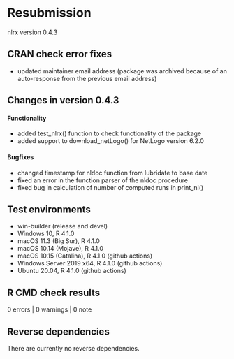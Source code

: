 # Resubmission

nlrx version 0.4.3

## CRAN check error fixes
* updated maintainer email address (package was archived because of an auto-response from the previous email address)

## Changes in version 0.4.3

#### Functionality
* added test_nlrx() function to check functionality of the package
* added support to download_netLogo() for NetLogo version 6.2.0

#### Bugfixes
* changed timestamp for nldoc function from lubridate to base date
* fixed an error in the function parser of the nldoc procedure
* fixed bug in calculation of number of computed runs in print_nl()

## Test environments
* win-builder (release and devel)
* Windows 10, R 4.1.0
* macOS 11.3 (Big Sur), R 4.1.0
* macOS 10.14 (Mojave), R 4.1.0
* macOS 10.15 (Catalina), R 4.1.0 (github actions)
* Windows Server 2019 x64, R 4.1.0 (github actions)
* Ubuntu 20.04, R 4.1.0 (github actions)

## R CMD check results

0 errors | 0 warnings | 0 note

## Reverse dependencies

There are currently no reverse dependencies.
